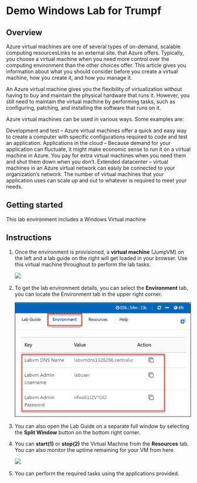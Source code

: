 # Demo Windows Lab for Trumpf

## Overview
Azure virtual machines are one of several types of on-demand, scalable computing resourcesLinks to an external site. that Azure offers. Typically, you choose a virtual machine when you need more control over the computing environment than the other choices offer. This article gives you information about what you should consider before you create a virtual machine, how you create it, and how you manage it.

An Azure virtual machine gives you the flexibility of virtualization without having to buy and maintain the physical hardware that runs it. However, you still need to maintain the virtual machine by performing tasks, such as configuring, patching, and installing the software that runs on it.

Azure virtual machines can be used in various ways. Some examples are:

Development and test – Azure virtual machines offer a quick and easy way to create a computer with specific configurations required to code and test an application.
Applications in the cloud – Because demand for your application can fluctuate, it might make economic sense to run it on a virtual machine in Azure. You pay for extra virtual machines when you need them and shut them down when you don’t.
Extended datacenter – virtual machines in an Azure virtual network can easily be connected to your organization’s network.
The number of virtual machines that your application uses can scale up and out to whatever is required to meet your needs.

## Getting started

This lab environment includes a Windows Virtual machine

## Instructions

1. Once the environment is provisioned, a **virtual machine** (JumpVM) on the left and a lab guide on the right will get loaded in your browser. Use this virtual machine throughout to perform the lab tasks.

   ![](images/vmandguide.png)

2. To get the lab environment details, you can select the **Environment** tab, you can locate the Environment tab in the upper right corner.
   
   ![](images/environment.png)

3. You can also open the Lab Guide on a separate full window by selecting the **Split Window** button on the bottom right corner.
   
4. You can **start(1)** or **stop(2)** the Virtual Machine from the **Resources** tab. You can also monitor the uptime remaining for your VM from here.

   ![](images/resources.png)
    
5. You can perform the required tasks using the applications provided.
   
